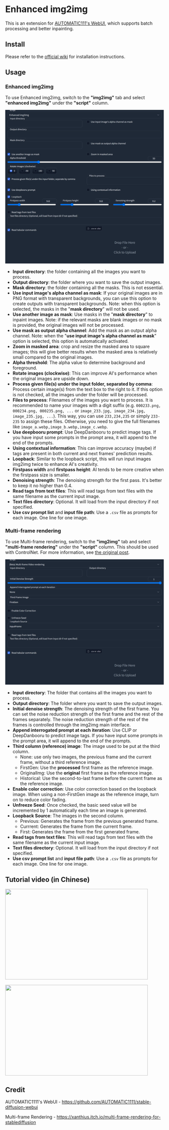 # Enhanced img2img

This is an extension for [AUTOMATIC111's WebUI](https://github.com/AUTOMATIC1111/stable-diffusion-webui), which supports batch processing and better inpainting.

## Install

Please refer to the [official wiki](https://github.com/AUTOMATIC1111/stable-diffusion-webui/wiki/Extensions) for installation instructions.

## Usage

### Enhanced img2img

To use Enhanced img2img, switch to the **"img2img"** tab and select **"enhanced img2img"** under the **"script"** column.

![](screenshot_1.png)

- **Input directory**: the folder containing all the images you want to process.
- **Output directory**: the folder where you want to save the output images.
- **Mask directory**: the folder containing all the masks. This is not essential.
- **Use input image's alpha channel as mask**: If your original images are in PNG format with transparent backgrounds, you can use this option to create outputs with transparent backgrounds. Note: when this option is selected, the masks in the "**mask directory**" will not be used.
- **Use another image as mask**: Use masks in the "**mask directory**" to inpaint images. Note: if the relevant masks are blank images or no mask is provided, the original images will not be processed.
- **Use mask as output alpha channel**: Add the mask as an output alpha channel. Note: when the "**use input image's alpha channel as mask**" option is selected, this option is automatically activated.
- **Zoom in masked area**: crop and resize the masked area to square images; this will give better results when the masked area is relatively small compared to the original images.
- **Alpha threshold**: The alpha value to determine background and foreground.
- **Rotate images (clockwise)**: This can improve AI's performance when the original images are upside down.
- **Process given file(s) under the input folder, separated by comma**: Process certain image(s) from the text box to the right to it. If this option is not checked, all the images under the folder will be processed.
- **Files to process**: Filenames of the images you want to process. It is recommended to name your images with a digit suffix (e.g. `000233.png, 000234.png, 000235.png, ...` or `image_233.jpg, image_234.jpg, image_235.jpg, ...`). This way, you can use `233,234,235` or simply `233-235` to assign these files. Otherwise, you need to give the full filenames like `image_a.webp,image_b.webp,image_c.webp`.
- **Use deepbooru prompt**: Use DeepDanbooru to predict image tags. If you have input some prompts in the prompt area, it will append to the end of the prompts.
- **Using contextual information**: This can improve accuracy (maybe) if tags are present in both current and next frames' prediction results.
- **Loopback**: Similar to the loopback script, this will run input images img2img twice to enhance AI's creativity.
- **Firstpass width** and **firstpass height**: AI tends to be more creative when the firstpass size is smaller.
- **Denoising strength**: The denoising strength for the first pass. It's better to keep it no higher than 0.4.
- **Read tags from text files**: This will read tags from text files with the same filename as the current input image.
- **Text files directory**: Optional. It will load from the input directory if not specified.
- **Use csv prompt list** and **input file path**: Use a `.csv` file as prompts for each image. One line for one image.

### Multi-frame rendering

To use Multi-frame rendering, switch to the **"img2img"** tab and select **"multi-frame rendering"** under the **"script"** column. This should be used with ControlNet. For more information, see [the original post](https://xanthius.itch.io/multi-frame-rendering-for-stablediffusion).

![](screenshot_2.png)

- **Input directory**: The folder that contains all the images you want to process.
- **Output directory**: The folder where you want to save the output images.
- **Initial denoise strength**: The denoising strength of the first frame. You can set the noise reduction strength of the first frame and the rest of the frames separately. The noise reduction strength of the rest of the frames is controlled through the img2img main interface.
- **Append interrogated prompt at each iteration**: Use CLIP or DeepDanbooru to predict image tags. If you have input some prompts in the prompt area, it will append to the end of the prompts.
- **Third column (reference) image**: The image used to be put at the third column.
  - None: use only two images, the previous frame and the current frame, without a third reference image.
  - FirstGen: Use the **processed** first frame as the reference image.
  - OriginalImg: Use the **original** first frame as the reference image.
  - Historical: Use the second-to-last frame before the current frame as the reference image.
- **Enable color correction**: Use color correction based on the loopback image. When using a non-FirstGen image as the reference image, turn on to reduce color fading.
- **Unfreeze Seed**: Once checked, the basic seed value will be incremented by 1 automatically each time an image is generated.
- **Loopback Source**: The images in the second column.
  - Previous: Generates the frame from the previous generated frame.
  - Currrent: Generates the frame from the current frame.
  - First: Generates the frame from the first generated frame.
- **Read tags from text files**: This will read tags from text files with the same filename as the current input image.
- **Text files directory**: Optional. It will load from the input directory if not specified.
- **Use csv prompt list** and **input file path**: Use a `.csv` file as prompts for each image. One line for one image.

## Tutorial video (in Chinese)

<a href="https://www.bilibili.com/video/BV1pv4y1o7An"><img src="https://i0.hdslb.com/bfs/archive/d09c62ee226133e108495ad028e3f24d97009b66.jpg" alt="" width="453" height="288" /></a>

<a href="https://www.bilibili.com/video/BV1R54y1M7u5"><img src="https://i0.hdslb.com/bfs/archive/45dcd6ddf1db432322c79685b9dfc0ece669f933.jpg" alt="" width="453" height="288" /></a>

## Credit

AUTOMATIC1111's WebUI - https://github.com/AUTOMATIC1111/stable-diffusion-webui

Multi-frame Rendering - https://xanthius.itch.io/multi-frame-rendering-for-stablediffusion
